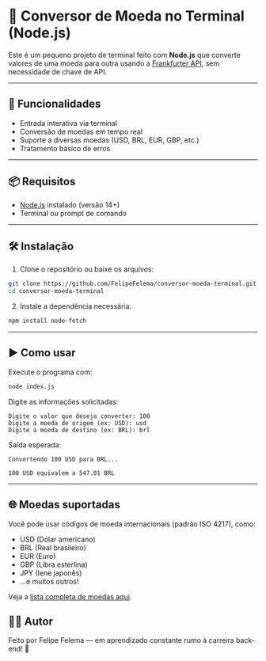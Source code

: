 # 💱 Conversor de Moeda no Terminal (Node.js)

Este é um pequeno projeto de terminal feito com **Node.js** que converte valores de uma moeda para outra usando a [Frankfurter API](https://www.frankfurter.app/), sem necessidade de chave de API.

---

## 🚀 Funcionalidades

- Entrada interativa via terminal
- Conversão de moedas em tempo real
- Suporte a diversas moedas (USD, BRL, EUR, GBP, etc.)
- Tratamento básico de erros

---

## 📦 Requisitos

- [Node.js](https://nodejs.org/) instalado (versão 14+)
- Terminal ou prompt de comando

---

## 🛠️ Instalação

1. Clone o repositório ou baixe os arquivos:

```bash
git clone https://github.com/FelipeFelema/conversor-moeda-terminal.git
cd conversor-moeda-terminal
```

2. Instale a dependência necessária:

```bash
npm install node-fetch
```

---

## ▶️ Como usar

Execute o programa com:

```bash
node index.js
```

Digite as informações solicitadas:

```
Digite o valor que deseja converter: 100
Digite a moeda de origem (ex: USD): usd
Digite a moeda de destino (ex: BRL): brl
```

Saída esperada:

```
Convertendo 100 USD para BRL...

100 USD equivalem a 547.01 BRL
```

---

## 🌐 Moedas suportadas

Você pode usar códigos de moeda internacionais (padrão ISO 4217), como:

- USD (Dólar americano)
- BRL (Real brasileiro)
- EUR (Euro)
- GBP (Libra esterlina)
- JPY (Iene japonês)
- ...e muitos outros!

Veja a [lista completa de moedas aqui](https://www.frankfurter.app/docs/#available-currencies).

## 🧑‍💻 Autor

Feito por Felipe Felema — em aprendizado constante rumo à carreira back-end! 🚀

